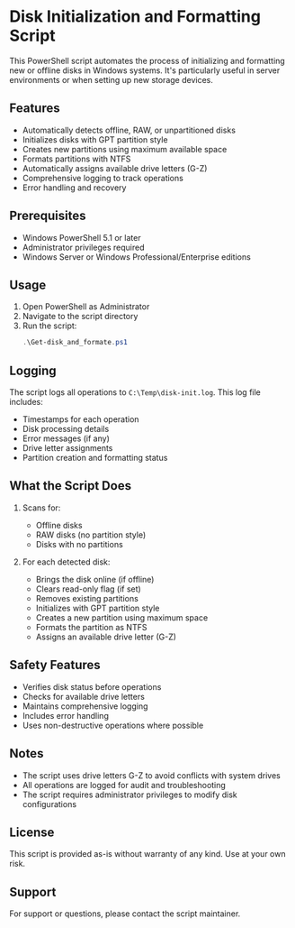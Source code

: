 # Disk Initialization and Formatting Script

This PowerShell script automates the process of initializing and formatting new or offline disks in Windows systems. It's particularly useful in server environments or when setting up new storage devices.

## Features

- Automatically detects offline, RAW, or unpartitioned disks
- Initializes disks with GPT partition style
- Creates new partitions using maximum available space
- Formats partitions with NTFS
- Automatically assigns available drive letters (G-Z)
- Comprehensive logging to track operations
- Error handling and recovery

## Prerequisites

- Windows PowerShell 5.1 or later
- Administrator privileges required
- Windows Server or Windows Professional/Enterprise editions

## Usage

1. Open PowerShell as Administrator
2. Navigate to the script directory
3. Run the script:
   ```powershell
   .\Get-disk_and_formate.ps1
   ```

## Logging

The script logs all operations to `C:\Temp\disk-init.log`. This log file includes:
- Timestamps for each operation
- Disk processing details
- Error messages (if any)
- Drive letter assignments
- Partition creation and formatting status

## What the Script Does

1. Scans for:
   - Offline disks
   - RAW disks (no partition style)
   - Disks with no partitions

2. For each detected disk:
   - Brings the disk online (if offline)
   - Clears read-only flag (if set)
   - Removes existing partitions
   - Initializes with GPT partition style
   - Creates a new partition using maximum space
   - Formats the partition as NTFS
   - Assigns an available drive letter (G-Z)

## Safety Features

- Verifies disk status before operations
- Checks for available drive letters
- Maintains comprehensive logging
- Includes error handling
- Uses non-destructive operations where possible

## Notes

- The script uses drive letters G-Z to avoid conflicts with system drives
- All operations are logged for audit and troubleshooting
- The script requires administrator privileges to modify disk configurations

## License

This script is provided as-is without warranty of any kind. Use at your own risk.

## Support

For support or questions, please contact the script maintainer.

